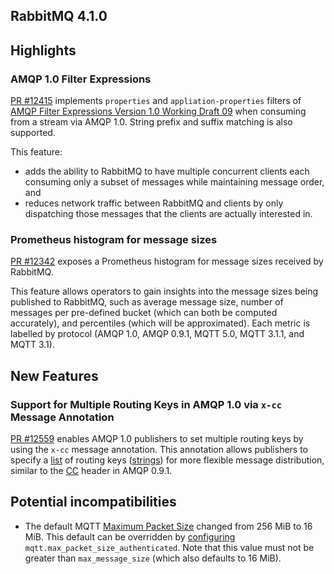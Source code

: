 ## RabbitMQ 4.1.0

## Highlights

### AMQP 1.0 Filter Expressions

[PR #12415](https://github.com/rabbitmq/rabbitmq-server/pull/12415) implements `properties` and `appliation-properties` filters of [AMQP Filter Expressions Version 1.0 Working Draft 09](https://groups.oasis-open.org/higherlogic/ws/public/document?document_id=66227) when consuming from a stream via AMQP 1.0.
String prefix and suffix matching is also supported.

This feature:
* adds the ability to RabbitMQ to have multiple concurrent clients each consuming only a subset of messages while maintaining message order, and
* reduces network traffic between RabbitMQ and clients by only dispatching those messages that the clients are actually interested in.

### Prometheus histogram for message sizes

[PR #12342](https://github.com/rabbitmq/rabbitmq-server/pull/12342) exposes a Prometheus histogram for message sizes received by RabbitMQ.

This feature allows operators to gain insights into the message sizes being published to RabbitMQ, such as average message size, number of messages per pre-defined bucket (which can both be computed accurately), and percentiles (which will be approximated).
Each metric is labelled by protocol (AMQP 1.0, AMQP 0.9.1, MQTT 5.0, MQTT 3.1.1, and MQTT 3.1).

## New Features

### Support for Multiple Routing Keys in AMQP 1.0 via `x-cc` Message Annotation
[PR #12559](https://github.com/rabbitmq/rabbitmq-server/pull/12559) enables AMQP 1.0 publishers to set multiple routing keys by using the `x-cc` message annotation.
This annotation allows publishers to specify a [list](https://docs.oasis-open.org/amqp/core/v1.0/os/amqp-core-types-v1.0-os.html#type-list) of routing keys ([strings](https://docs.oasis-open.org/amqp/core/v1.0/os/amqp-core-types-v1.0-os.html#type-string)) for more flexible message distribution, similar to the [CC](https://www.rabbitmq.com/docs/sender-selected) header in AMQP 0.9.1.

## Potential incompatibilities

* The default MQTT [Maximum Packet Size](https://docs.oasis-open.org/mqtt/mqtt/v5.0/os/mqtt-v5.0-os.html#_Toc3901086) changed from 256 MiB to 16 MiB. This default can be overridden by [configuring](https://www.rabbitmq.com/docs/configure#config-file) `mqtt.max_packet_size_authenticated`. Note that this value must not be greater than `max_message_size` (which also defaults to 16 MiB).
